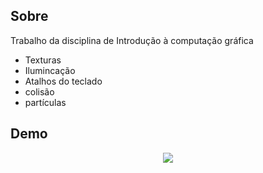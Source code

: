 ## Sobre

Trabalho da disciplina de Introdução à computação gráfica

- Texturas
- Ilumincação
- Atalhos do teclado
- colisão
- partículas


## Demo

<p align="center">
  <img src="https://user-images.githubusercontent.com/34286800/119206949-8ffdb280-ba6a-11eb-84cc-9edde9d9b599.gif">
</p>

